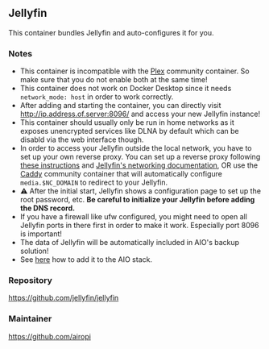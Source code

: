 ## Jellyfin
This container bundles Jellyfin and auto-configures it for you.

### Notes
- This container is incompatible with the [Plex](https://github.com/nextcloud/all-in-one/tree/main/community-containers/plex) community container. So make sure that you do not enable both at the same time!
- This container does not work on Docker Desktop since it needs `network_mode: host` in order to work correctly.
- After adding and starting the container, you can directly visit http://ip.address.of.server:8096/ and access your new Jellyfin instance!
- This container should usually only be run in home networks as it exposes unencrypted services like DLNA by default which can be disabld via the web interface though.
- In order to access your Jellyfin outside the local network, you have to set up your own reverse proxy. You can set up a reverse proxy following [these instructions](https://github.com/nextcloud/all-in-one/blob/main/reverse-proxy.md) and [Jellyfin's networking documentation](https://jellyfin.org/docs/general/networking/#running-jellyfin-behind-a-reverse-proxy), OR use the [Caddy](https://github.com/nextcloud/all-in-one/tree/main/community-containers/caddy) community container that will automatically configure `media.$NC_DOMAIN` to redirect to your Jellyfin.
- ⚠️ After the initial start, Jellyfin shows a configuration page to set up the root password, etc. **Be careful to initialize your Jellyfin before adding the DNS record.**
- If you have a firewall like ufw configured, you might need to open all Jellyfin ports in there first in order to make it work. Especially port 8096 is important!
- The data of Jellyfin will be automatically included in AIO's backup solution!
- See [here](https://github.com/nextcloud/all-in-one/tree/main/community-containers#community-containers) how to add it to the AIO stack.


### Repository
https://github.com/jellyfin/jellyfin

### Maintainer
https://github.com/airopi
